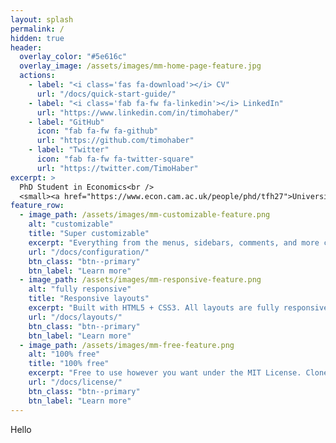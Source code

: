 ```yaml
---
layout: splash
permalink: /
hidden: true
header:
  overlay_color: "#5e616c"
  overlay_image: /assets/images/mm-home-page-feature.jpg
  actions:
    - label: "<i class='fas fa-download'></i> CV"
      url: "/docs/quick-start-guide/"
    - label: "<i class='fab fa-fw fa-linkedin'></i> LinkedIn"
      url: "https://www.linkedin.com/in/timohaber/"
    - label: "GitHub"
      icon: "fab fa-fw fa-github"
      url: "https://github.com/timohaber"
    - label: "Twitter"
      icon: "fab fa-fw fa-twitter-square"
      url: "https://twitter.com/TimoHaber"
excerpt: >
  PhD Student in Economics<br />
  <small><a href="https://www.econ.cam.ac.uk/people/phd/tfh27">University of Cambridge</a></small>
feature_row:
  - image_path: /assets/images/mm-customizable-feature.png
    alt: "customizable"
    title: "Super customizable"
    excerpt: "Everything from the menus, sidebars, comments, and more can be configured or set with YAML Front Matter."
    url: "/docs/configuration/"
    btn_class: "btn--primary"
    btn_label: "Learn more"
  - image_path: /assets/images/mm-responsive-feature.png
    alt: "fully responsive"
    title: "Responsive layouts"
    excerpt: "Built with HTML5 + CSS3. All layouts are fully responsive with helpers to augment your content."
    url: "/docs/layouts/"
    btn_class: "btn--primary"
    btn_label: "Learn more"
  - image_path: /assets/images/mm-free-feature.png
    alt: "100% free"
    title: "100% free"
    excerpt: "Free to use however you want under the MIT License. Clone it, fork it, customize it... whatever!"
    url: "/docs/license/"
    btn_class: "btn--primary"
    btn_label: "Learn more"      
---
```


Hello